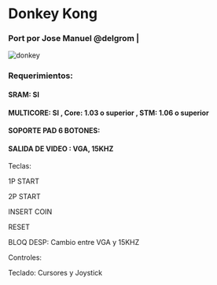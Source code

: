 # Donkey Kong

### Port por Jose Manuel @delgrom |

![donkey](https://user-images.githubusercontent.com/31018768/73795769-bfbc7480-47ab-11ea-9071-9b34a94cfcf6.jpg)

### Requerimientos: 

#### SRAM: SI

#### MULTICORE: SI , Core: 1.03 o superior , STM: 1.06 o superior

#### SOPORTE PAD 6 BOTONES: 

#### SALIDA DE VIDEO : VGA, 15KHZ


Teclas:

1P START

2P START

INSERT COIN

RESET

BLOQ DESP: Cambio entre VGA y 15KHZ

Controles:

Teclado: Cursores y Joystick
